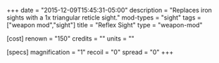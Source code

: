 +++
date = "2015-12-09T15:45:31-05:00"
description = "Replaces iron sights with a 1x triangular reticle sight."
mod-types = "sight"
tags = ["weapon mod","sight"]
title = "Reflex Sight"
type = "weapon-mod"

[cost]
  renown = "150"
  credits = ""
  units = ""

[specs]
  magnification = "1"
  recoil = "0"
  spread = "0"
+++
